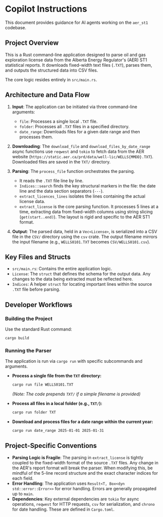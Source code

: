# Copilot Instructions

This document provides guidance for AI agents working on the `aer_st1` codebase.

## Project Overview

This is a Rust command-line application designed to parse oil and gas exploration license data from the Alberta Energy Regulator's (AER) ST1 statistical reports. It downloads fixed-width text files (`.TXT`), parses them, and outputs the structured data into CSV files.

The core logic resides entirely in `src/main.rs`.

## Architecture and Data Flow

1.  **Input**: The application can be initiated via three command-line arguments:
    *   `file`: Processes a single local `.TXT` file.
    *   `folder`: Processes all `.TXT` files in a specified directory.
    *   `date_range`: Downloads files for a given date range and then processes them.

2.  **Downloading**: The `download_file` and `download_files_by_date_range` async functions use `reqwest` and `tokio` to fetch data from the AER website (`https://static.aer.ca/prd/data/well-lic/WELLS{MMDD}.TXT`). Downloaded files are saved in the `TXT/` directory.

3.  **Parsing**: The `process_file` function orchestrates the parsing.
    *   It reads the `.TXT` file line by line.
    *   `Indices::search` finds the key structural markers in the file: the date line and the data section separators (`---`).
    *   `extract_licences_lines` isolates the lines containing the actual license data.
    *   `extract_license` is the core parsing function. It processes 5 lines at a time, extracting data from fixed-width columns using string slicing (`get(start..end)`). The layout is rigid and specific to the AER ST1 format.

4.  **Output**: The parsed data, held in a `Vec<License>`, is serialized into a CSV file in the `CSV/` directory using the `csv` crate. The output filename mirrors the input filename (e.g., `WELLS0101.TXT` becomes `CSV/WELLS0101.csv`).

## Key Files and Structs

-   `src/main.rs`: Contains the entire application logic.
-   `License`: The `struct` that defines the schema for the output data. Any changes to the data being extracted must be reflected here.
-   `Indices`: A helper `struct` for locating important lines within the source `.TXT` file before parsing.

## Developer Workflows

### Building the Project

Use the standard Rust command:
```sh
cargo build
```

### Running the Parser

The application is run via `cargo run` with specific subcommands and arguments.

-   **Process a single file from the `TXT` directory:**
    ```sh
    cargo run file WELLS0101.TXT
    ```
    *(Note: The code prepends `TXT/` if a simple filename is provided)*

-   **Process all files in a local folder (e.g., `TXT/`):**
    ```sh
    cargo run folder TXT
    ```

-   **Download and process files for a date range within the current year:**
    ```sh
    cargo run date_range 2025-01-01 2025-01-31
    ```

## Project-Specific Conventions

-   **Parsing Logic is Fragile**: The parsing in `extract_license` is tightly coupled to the fixed-width format of the source `.TXT` files. Any change in the AER's report format will break the parser. When modifying this, be mindful of the 5-line record structure and the exact character indices for each field.
-   **Error Handling**: The application uses `Result<T, Box<dyn std::error::Error>>` for error handling. Errors are generally propagated up to `main`.
-   **Dependencies**: Key external dependencies are `tokio` for async operations, `reqwest` for HTTP requests, `csv` for serialization, and `chrono` for date handling. These are defined in `Cargo.toml`.

